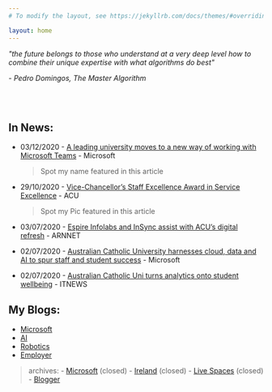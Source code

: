 ```yaml
---
# To modify the layout, see https://jekyllrb.com/docs/themes/#overriding-theme-defaults

layout: home
---
```


<p><i>"the future belongs to those who understand at a very deep level how to combine their unique expertise with what algorithms do best"</i></p>
<p><i>- Pedro Domingos, The Master Algorithm</i></p>

<br/><br/>


## In News:
* 03/12/2020 - [A leading university moves to a new way of working with Microsoft Teams](https://customers.microsoft.com/en-us/story/836551-australian-catholic-university-higher-education-teams) - Microsoft
    > Spot my name featured in this article

* 29/10/2020 - [Vice-Chancellor’s Staff Excellence Award in Service Excellence](https://staff.acu.edu.au/human_resources/staff-awards/2020-vice-chancellors-staff-excellence-awards/service-excellence-digital-workspace-program-and-team) - ACU
    > Spot my Pic featured in this article 

* 03/07/2020 - [Espire Infolabs and InSync assist with ACU’s digital refresh](https://www.arnnet.com.au/article/681084/espire-infolabs-insync-assist-acu-digital-refresh/) - ARNNET

* 02/07/2020 - [Australian Catholic University harnesses cloud, data and AI to spur staff and student success](https://news.microsoft.com/en-au/features/australian-catholic-university-harnesses-cloud-data-and-ai-to-spur-staff-and-student-success/) - Microsoft


* 02/07/2020 - [Australian Catholic Uni turns analytics onto student wellbeing](https://www.itnews.com.au/news/australian-catholic-uni-turns-analytics-onto-student-wellbeing-550013) - ITNEWS



## My Blogs:
- [Microsoft](https://worksmartz.wordpress.com/)
- [AI](https://autany.wordpress.com/)
- [Robotics](https://rawatlabz.wordpress.com/)
- [Employer](https://www.espire.com/blog/bloggers/rajendra-rawat?auth=Rajendra%20Rawat#!)

> archives:
    - [Microsoft](http://blogs.msdn.com/rrawat) (closed)
    - [Ireland](http://blog.developers.ie/rrawat) (closed)
    - [Live Spaces](http://dotnetraj.spaces.live.com) (closed)
    - [Blogger](http://dotnetraj.blogdrives.com/)